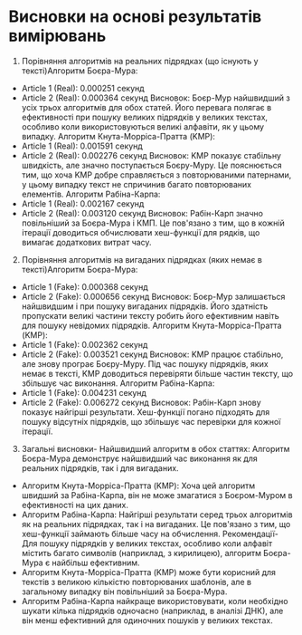 
# Висновки на основі результатів вимірювань
1. Порівняння алгоритмів на реальних підрядках (що існують у тексті)Алгоритм Боєра-Мура:
- Article 1 (Real): 0.000251 секунд
- Article 2 (Real): 0.000364 секунд
Висновок: Боєр-Мур найшвидший з усіх трьох алгоритмів для обох статей. Його перевага полягає в ефективності при пошуку великих підрядків у великих текстах, особливо коли використовуються великі алфавіти, як у цьому випадку.
Алгоритм Кнута-Морріса-Пратта (KMP):
- Article 1 (Real): 0.001591 секунд
- Article 2 (Real): 0.002276 секунд
Висновок: KMP показує стабільну швидкість, але значно поступається Боєру-Муру. Це пояснюється тим, що хоча KMP добре справляється з повторюваними патернами, у цьому випадку текст не спричинив багато повторюваних елементів.
Алгоритм Рабіна-Карпа:
- Article 1 (Real): 0.002167 секунд
- Article 2 (Real): 0.003120 секунд
Висновок: Рабін-Карп значно повільніший за Боєра-Мура і КМП. Це пов'язано з тим, що в кожній ітерації доводиться обчислювати хеш-функції для рядків, що вимагає додаткових витрат часу.
2. Порівняння алгоритмів на вигаданих підрядках (яких немає в тексті)Алгоритм Боєра-Мура:
- Article 1 (Fake): 0.000368 секунд
- Article 2 (Fake): 0.000656 секунд
Висновок: Боєр-Мур залишається найшвидшим і при пошуку вигаданих підрядків. Його здатність пропускати великі частини тексту робить його ефективним навіть для пошуку невідомих підрядків.
Алгоритм Кнута-Морріса-Пратта (KMP):
- Article 1 (Fake): 0.002362 секунд
- Article 2 (Fake): 0.003521 секунд
Висновок: KMP працює стабільно, але знову програє Боєру-Муру. Під час пошуку підрядків, яких немає в тексті, KMP доводиться перевіряти більше частин тексту, що збільшує час виконання.
Алгоритм Рабіна-Карпа:
- Article 1 (Fake): 0.004231 секунд
- Article 2 (Fake): 0.006272 секунд
Висновок: Рабін-Карп знову показує найгірші результати. Хеш-функції погано підходять для пошуку відсутніх підрядків, що збільшує час перевірки для кожної ітерації.
3. Загальні висновки- Найшвидший алгоритм в обох статтях: Алгоритм Боєра-Мура демонструє найшвидший час виконання як для реальних підрядків, так і для вигаданих.
- Алгоритм Кнута-Морріса-Пратта (KMP): Хоча цей алгоритм швидший за Рабіна-Карпа, він не може змагатися з Боєром-Муром в ефективності на цих даних.
- Алгоритм Рабіна-Карпа: Найгірші результати серед трьох алгоритмів як на реальних підрядках, так і на вигаданих. Це пов'язано з тим, що хеш-функції займають більше часу на обчислення.
Рекомендації- Для пошуку підрядків у великих текстах, особливо коли алфавіт містить багато символів (наприклад, з кирилицею), алгоритм Боєра-Мура є найбільш ефективним.
- Алгоритм Кнута-Морріса-Пратта (KMP) може бути корисний для текстів з великою кількістю повторюваних шаблонів, але в загальному випадку він повільніший за Боєра-Мура.
- Алгоритм Рабіна-Карпа найкраще використовувати, коли необхідно шукати кілька підрядків одночасно (наприклад, в аналізі ДНК), але він менш ефективний для одиночних пошуків у великих текстах.
